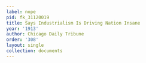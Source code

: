 ```yaml
---
label: nope
pid: fk_31120019
title: Says Industrialism Is Driving Nation Insane
year: '1913'
author: Chicago Daily Tribune
order: '308'
layout: single
collection: documents
---
```

